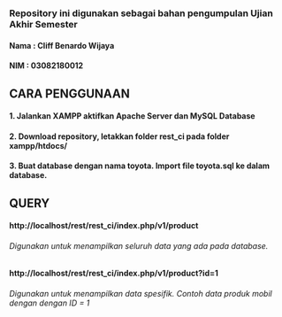 ### Repository ini digunakan sebagai bahan pengumpulan Ujian Akhir Semester
#### Nama  : Cliff Benardo Wijaya
#### NIM   : 03082180012
## CARA PENGGUNAAN
#### 1. Jalankan XAMPP aktifkan Apache Server dan MySQL Database
#### 2. Download repository, letakkan folder rest_ci pada folder xampp/htdocs/
#### 3. Buat database dengan nama toyota. Import file toyota.sql ke dalam database.
## QUERY
#### http://localhost/rest/rest_ci/index.php/v1/product
###### Digunakan untuk menampilkan seluruh data yang ada pada database.
#### http://localhost/rest/rest_ci/index.php/v1/product?id=1
###### Digunakan untuk menampilkan data spesifik. Contoh data produk mobil dengan dengan ID = 1
